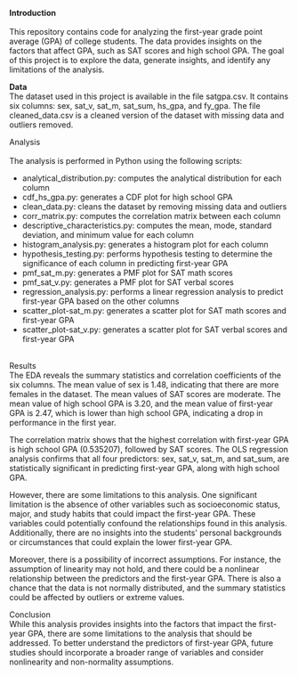 <b>Introduction</b><br><br>
This repository contains code for analyzing the first-year grade point average (GPA) of college students. The data provides insights on the factors that affect GPA, such as SAT scores and high school GPA. The goal of this project is to explore the data, generate insights, and identify any limitations of the analysis.

<b>Data</b><br>
The dataset used in this project is available in the file satgpa.csv. It contains six columns: sex, sat_v, sat_m, sat_sum, hs_gpa, and fy_gpa. The file cleaned_data.csv is a cleaned version of the dataset with missing data and outliers removed.

Analysis<br><br>
The analysis is performed in Python using the following scripts:

<ul>
  <li>analytical_distribution.py: computes the analytical distribution for each column</li>
  <li>cdf_hs_gpa.py: generates a CDF plot for high school GPA</li>
  <li>clean_data.py: cleans the dataset by removing missing data and outliers</li>
  <li>corr_matrix.py: computes the correlation matrix between each column</li>
  <li>descriptive_characteristics.py: computes the mean, mode, standard deviation, and minimum value for each column</li>
  <li>histogram_analysis.py: generates a histogram plot for each column</li>
  <li>hypothesis_testing.py: performs hypothesis testing to determine the significance of each column in predicting first-year GPA</li>
  <li>pmf_sat_m.py: generates a PMF plot for SAT math scores</li>
  <li>pmf_sat_v.py: generates a PMF plot for SAT verbal scores</li>
  <li>regression_analysis.py: performs a linear regression analysis to predict first-year GPA based on the other columns</li>
  <li>scatter_plot-sat_m.py: generates a scatter plot for SAT math scores and first-year GPA</li>
  <li>scatter_plot-sat_v.py: generates a scatter plot for SAT verbal scores and first-year GPA</li>  
</ul>

<br>Results<br>
The EDA reveals the summary statistics and correlation coefficients of the six columns. The mean value of sex is 1.48, indicating that there are more females in the dataset. The mean values of SAT scores are moderate. The mean value of high school GPA is 3.20, and the mean value of first-year GPA is 2.47, which is lower than high school GPA, indicating a drop in performance in the first year.

The correlation matrix shows that the highest correlation with first-year GPA is high school GPA (0.535207), followed by SAT scores. The OLS regression analysis confirms that all four predictors: sex, sat_v, sat_m, and sat_sum, are statistically significant in predicting first-year GPA, along with high school GPA.

However, there are some limitations to this analysis. One significant limitation is the absence of other variables such as socioeconomic status, major, and study habits that could impact the first-year GPA. These variables could potentially confound the relationships found in this analysis. Additionally, there are no insights into the students' personal backgrounds or circumstances that could explain the lower first-year GPA.

Moreover, there is a possibility of incorrect assumptions. For instance, the assumption of linearity may not hold, and there could be a nonlinear relationship between the predictors and the first-year GPA. There is also a chance that the data is not normally distributed, and the summary statistics could be affected by outliers or extreme values.

Conclusion<br>
While this analysis provides insights into the factors that impact the first-year GPA, there are some limitations to the analysis that should be addressed. To better understand the predictors of first-year GPA, future studies should incorporate a broader range of variables and consider nonlinearity and non-normality assumptions.

